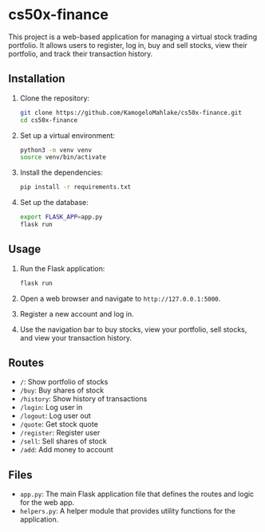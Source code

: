 # cs50x-finance

This project is a web-based application for managing a virtual stock trading portfolio. It allows users to register, log in, buy and sell stocks, view their portfolio, and track their transaction history.

## Installation

1. Clone the repository:
    ```bash
    git clone https://github.com/KamogeloMahlake/cs50x-finance.git
    cd cs50x-finance
    ```

2. Set up a virtual environment:
    ```bash
    python3 -m venv venv
    source venv/bin/activate
    ```

3. Install the dependencies:
    ```bash
    pip install -r requirements.txt
    ```

4. Set up the database:
    ```bash
    export FLASK_APP=app.py
    flask run
    ```

## Usage

1. Run the Flask application:
    ```bash
    flask run
    ```

2. Open a web browser and navigate to `http://127.0.0.1:5000`.

3. Register a new account and log in.

4. Use the navigation bar to buy stocks, view your portfolio, sell stocks, and view your transaction history.

## Routes

- `/`: Show portfolio of stocks
- `/buy`: Buy shares of stock
- `/history`: Show history of transactions
- `/login`: Log user in
- `/logout`: Log user out
- `/quote`: Get stock quote
- `/register`: Register user
- `/sell`: Sell shares of stock
- `/add`: Add money to account

## Files

- `app.py`: The main Flask application file that defines the routes and logic for the web app.
- `helpers.py`: A helper module that provides utility functions for the application.
